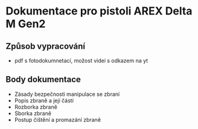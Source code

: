 # Dokumentace pro pistoli AREX Delta M Gen2

## Způsob vypracování
- pdf s fotodokumnetací, možost videí s odkazem na yt

## Body dokumentace
- Zásady bezpečnosti manipulace se zbraní
- Popis zbraně a její částí
- Rozborka zbraně
- Sborka zbraně 
- Postup čištění a promazání zbraně

 
